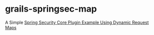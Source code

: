 grails-springsec-map
====================
A Simple [Spring Security Core Plugin Example Using Dynamic Request Maps ](http://grails.asia/grails-spring-security-core-plugin-example-dynamic-request-maps/) 
